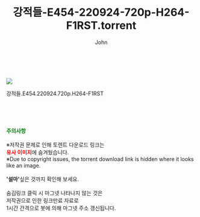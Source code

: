﻿---
layout: post
title:  "    강적들-E454-220924-720p-H264-F1RST.torrent"
author: John
categories: [ TV ]
tags: [  ]
image: https://torrentrj55.com/uploadfile/full/2e22c0fbb60283f99b3df1ad27492589a467c5a4.jpg 
description: "    강적들-E454-220924-720p-H264-F1RST torrent 정보 공유"
toc: true
toc_sticky: true
---

<br>
<p><img src="https://torrentrj55.com/uploadfile/full/2e22c0fbb60283f99b3df1ad27492589a467c5a4.jpg"/></p>
 강적들.E454.220924.720p.H264-F1RST  
    
<br><br><br>
<p data-ke-size="size16"><b><span style="color: green;">주의사항</span></b><br /><br />※저작권 문제로 인해 토렌트 다운로드 링크는<br /><b><span style="color: red;">유사 이미지</span></b>에 숨겨뒀습니다.<br />※Due to copyright issues, the torrent download link is hidden where it looks like an image.<br /><br /><b>'설마'</b>싶은 것까지 확인해 보세요.<br /><br />숨김링크 클릭 시 마그넷 나타나지 않는 것은<br />저작권으로 인한 링크만료 자료로<br />1시간 간격으로 봇에 의해 마그넷 주소 갱신됩니다.</p>
